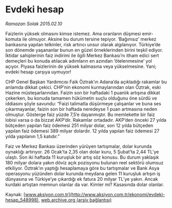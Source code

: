 # Evdeki hesap

*Ramazan Solak 2015.02.10*

<div class="pNewsDetailMainContent" itemprop="articleBody">
 <p>
  Faizlerin yüksek olmasını kimse istemez. Ama oranların düşmesi emir-komuta ile olmuyor. Aksine bu durum tersine tepiyor. ‘Bağımsız’ merkez bankasına yapılan telkinler, risk artırıcı unsur olarak algılanıyor. Türkiye’de son dönemde yaşananlar bunun en güzel örneklerinden birini teşkil ediyor. İktidar sahiplerinin faiz indirimi ile ilgili Merkez Bankası’nı itham edici sert demeçleri bu konuda atılacak adımların en azından ‘ötelenmesine’ yol açıyor. Piyasa faizlerinin de yüksek kalmasına veya yükselmesine. Yani; evdeki hesap çarşıya uymuyor!
 </p>
 <p>
  CHP Genel Başkan Yardımcısı Faik Öztrak’ın Adana’da açıkladığı rakamlar bu anlamda dikkat çekici. CHP’nin ekonomi kurmaylarından olan Öztrak, eski Hazine müsteşarlarından. Faizin son bir haftadaki 1 puanlık artışına dikkat çekerken, bu konuda tamamen hükümetin suçlu olduğunu öne sürdü ve iddiasını şöyle savundu: “Faizi talimatla düşürmeye çalışanlar ve buna ses çıkarmayanlar, faizin son bir haftada neredeyse 1 puan artmasına neden olmuştur. Gösterge faiz yüzde 7,5’e dayanmıştır. Bu memlekette bir faiz lobisi varsa o da bizzat AKP’dir. Rakamlar ortadadır. AKP’den önceki 27 yılda bütçeden yapılan faiz ödemesi 251 milyar dolar, son 12 yılda bütçeden yapılan faiz ödemesi 389 milyar dolardır. 12 yılda yapılan faiz ödemesi 27 yılda yapılanın 1,5 katıdır.”
 </p>
 <p>
  Faiz ve Merkez Bankası üzerinden yürüyen tartışmalar, dolar kurunda oynaklığı artırıyor. 26 Ocak’ta 2,35 olan dolar kuru, 5 Şubat’ta 2,44 TL’ye ulaştı. Son iki haftada 11 kuruşluk bir artış söz konusu. Bu durum yaklaşık 180 milyar dolara yakın döviz açık pozisyonu bulunan reel sektörü olumsuz etkiliyor. Öztrak’ın yaptığı hesaplamaya göre bu tartışmalar ve Bank Asya operasyonu yüzünden dolar kurunda meydana gelen 11 kuruşluk artışın iş dünyasına ve Türkiye’ye çıkardığı ek fatura 20 milyar TL’ye yakın. Ancak kurdaki artıştan memnun olanlar da var. Kimler mi? Kasasında dolar olanlar.
 </p>
</div>


Kaynak: [www.aksiyon.com.tr](http://www.aksiyon.com.tr/ekonomi/evdeki-hesap_548998), [web.archive.org (arşiv bağlantısı)](http://web.archive.org/web/20150703202208/http://www.aksiyon.com.tr/ekonomi/evdeki-hesap_548998)
